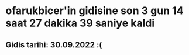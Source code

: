 # ofarukbicer'in gidisine son 3 gun 14 saat 27 dakika 39 saniye kaldi

## Gidis tarihi: 30.09.2022 :(